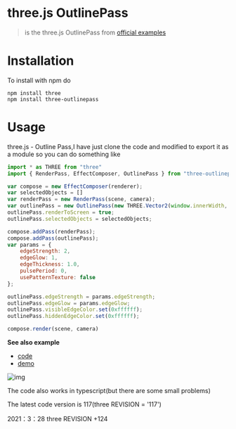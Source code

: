 # three.js OutlinePass
> is the three.js OutlinePass from [official examples](https://threejs.org/examples/?q=outlin#webgl_postprocessing_outline)



# Installation
To install with npm do

    npm install three
    npm install three-outlinepass

# Usage

three.js - Outline Pass,I have just clone the code and modified to export it as a module so you can do something like

```javascript
import * as THREE from "three"
import { RenderPass, EffectComposer, OutlinePass } from "three-outlinepass"

var compose = new EffectComposer(renderer);
var selectedObjects = []
var renderPass = new RenderPass(scene, camera);
var outlinePass = new OutlinePass(new THREE.Vector2(window.innerWidth, window.innerHeight), scene, camera, selectedObjects);
outlinePass.renderToScreen = true;
outlinePass.selectedObjects = selectedObjects;

compose.addPass(renderPass);
compose.addPass(outlinePass);
var params = {
    edgeStrength: 2,
    edgeGlow: 1,
    edgeThickness: 1.0,
    pulsePeriod: 0,
    usePatternTexture: false
};

outlinePass.edgeStrength = params.edgeStrength;
outlinePass.edgeGlow = params.edgeGlow;
outlinePass.visibleEdgeColor.set(0xffffff);
outlinePass.hiddenEdgeColor.set(0xffffff);

compose.render(scene, camera)   
```


**See also example**
- [code](https://github.com/scqilin/three-OutlinePass/blob/master/examples/index.js)
- [demo](https://scqilin.github.io/three-OutlinePass/examples/)

![img](https://scqilin.github.io/three-OutlinePass/examples/outline1.jpg)

The code also works in typescript(but there are some small problems)

The latest code version is 117(three REVISION = '117')

2021：3：28 three REVISION +124
